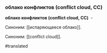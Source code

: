 ### облако конфликтов (conflict cloud, CC)

**облако конфликтов (conflict cloud, CC)**  -

Синоним: [[испаряющееся облако]].

Синоним: [[conflict cloud]].

#translated

